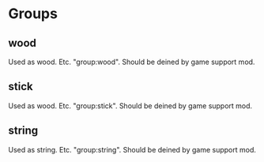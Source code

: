 # Groups

## wood

Used as wood. Etc. "group:wood".
Should be deined by game support mod.

## stick

Used as wood. Etc. "group:stick".
Should be deined by game support mod.

## string

Used as string. Etc. "group:string".
Should be deined by game support mod.

